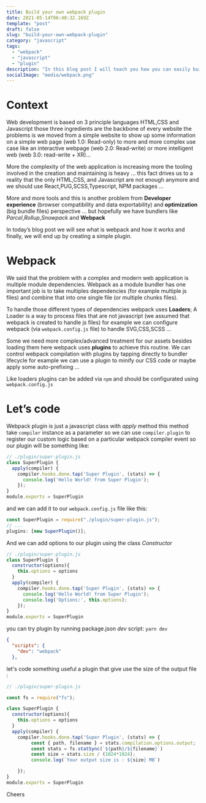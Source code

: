 ```yaml
---
title: Build your own webpack plugin
date: 2021-05-14T06:40:32.169Z
template: "post"
draft: false
slug: "build-your-own-webpack-plugin"
category: "javascript"
tags:
  - "webpack"
  - "javascript"
  - "plugin"
description: "In this blog post I will teach you how you can easily build a webpack plugin ..."
socialImage: "media/webpack.png"
---
```


# Context

Web development is based on 3 principle languages HTML,CSS and Javascript those three ingredients are the backbone of every website the problems is we moved from a simple website to show up some information on a simple web page (web 1.0: Read-only) to more and more complex use case like an interactive webpage (web 2.0: Read-write) or more intelligent web (web 3.0: read-write + XR)…

More the complexity of the web application is increasing more the tooling involved in the creation and maintaining is heavy … this fact drives us to a reality that the only HTML,CSS, and Javascript are not enough anymore and we should use React,PUG,SCSS,Typescript, NPM packages …

More and more tools and this is another problem from **Developer experience** (browser compatibility and data exportability) and **optimization** (big bundle files) perspective … but hopefully we have bundlers like _Parcel_,_Rollup_,_Snowpack_ and **Webpack**

In today’s blog post we will see what is webpack and how it works and finally, we will end up by creating a simple plugin.

# Webpack

We said that the problem with a complex and modern web application is multiple module dependencies. Webpack as a module bundler has one important job is to take multiples dependencies (for example multiple js files) and combine that into one single file (or multiple chunks files).

To handle those different types of dependencies webpack uses **Loaders**; A Loader is a way to process files that are not javascript (we assumed that webpack is created to handle js files) for example we can configure webpack (via `webpack.config.js` file) to handle SVG,CSS,SCSS …

Some we need more complex/advanced treatment for our assets besides loading them here webpack uses **plugins** to achieve this routine. We can control webpack compilation with plugins by tapping directly to bundler lifecycle for example we can use a plugin to minify our CSS code or maybe apply some auto-prefixing …

Like loaders plugins can be added via `npm` and should be configurated using `webpack.config.js`

# Let’s code

Webpack plugin is just a javascript class with _apply_ method this method take `compiler` instance as a parameter so we can use `compiler.plugin` to register our custom logic based on a particular webpack compiler event so our plugin will be something like:

```js
// ./plugin/super-plugin.js
class SuperPlugin {
  apply(compiler) {
    compiler.hooks.done.tap('Super Plugin', (stats) => {
      console.log('Hello World! from Super Plugin');
    });
}
module.exports = SuperPlugin
```

and we can add it to our `webpack.config.js` file like this:

```js
const SuperPlugin = require("./plugin/super-plugin.js");
// ...
plugins: [new SuperPlugin()];
```

And we can add options to our plugin using the class _Constructor_

```js
// ./plugin/super-plugin.js
class SuperPlugin {
  constructor(options){
    this.options = options
  }
  apply(compiler) {
    compiler.hooks.done.tap('Super Plugin', (stats) => {
      console.log('Hello World! from Super Plugin');
      console.log('Options:', this.options);
    });
}
module.exports = SuperPlugin
```

you can try plugin by running package.json _dev_ script: `yarn dev`

```json
{
  "scripts": {
    "dev": "webpack"
  },

```

let's code something useful a plugin that give use the size of the output file :

```js
// ./plugin/super-plugin.js

const fs = require("fs");

class SuperPlugin {
  constructor(options){
    this.options = options
  }
  apply(compiler) {
    compiler.hooks.done.tap('Super Plugin', (stats) => {
         const { path, filename } = stats.compilation.options.output;
         const stats = fs.statSync(`${path}/${filename}`)
         const size = stats.size / (1024*1024);
         console.log(`Your output size is : ${size} MB`)

    });
}
module.exports = SuperPlugin
```

Cheers
